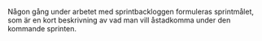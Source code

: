 
Någon gång under arbetet med sprintbackloggen formuleras sprintmålet, som är en kort beskrivning av vad man vill åstadkomma under den kommande sprinten.

